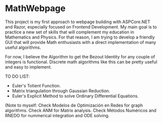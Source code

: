# MathWebpage

This project is my first approach to webpage building with ASPCore.NET and Razor, especially focused on Frontend Development. 
My main goal is to practice a new set of skills that will complement my education in Mathematics and Physics. For that reason, I am trying to develop a friendly GUI that will provide Math enthusiasts with a direct implementation of many useful algorithms.

For now, I believe the Algorithm to get the Bezout Identity for any couple of integers is functional. Discrete math algorithms like this can be pretty useful and easy to implement.


TO DO LIST:
- Euler's Totient Function.
- Matrix triangulation through Gaussian Reduction.
- Euler's Explicit Method to solve Ordinary Differential Equations.

(Note to myself: Check Modelos de Optimización en Redes for graph algorithms. Check ANM for Matrix analysis. Check Métodos Numéricos and RNEDO for nummerical integration and ODE solving.

